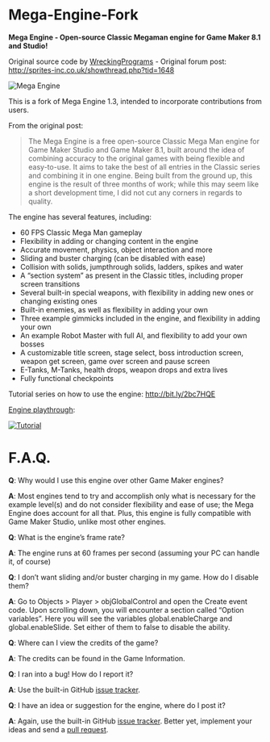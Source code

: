 # Mega-Engine-Fork
**Mega Engine - Open-source Classic Megaman engine for Game Maker 8.1 and Studio!**

Original source code by [WreckingPrograms](https://twitter.com/WreckingProg) - Original forum post: http://sprites-inc.co.uk/showthread.php?tid=1648

![Mega Engine](http://i.imgur.com/Tzy8LkV.png)

This is a fork of Mega Engine 1.3, intended to incorporate contributions from users.

From the original post:

> The Mega Engine is a free open-source Classic Mega Man engine for Game Maker Studio and Game Maker 8.1, built around the idea of combining accuracy to the original games with being flexible and easy-to-use. It aims to take the best of all entries in the Classic series and combining it in one engine. Being built from the ground up, this engine is the result of three months of work; while this may seem like a short development time, I did not cut any corners in regards to quality.


The engine has several features, including:

- 60 FPS Classic Mega Man gameplay
- Flexibility in adding or changing content in the engine
- Accurate movement, physics, object interaction and more
- Sliding and buster charging (can be disabled with ease)
- Collision with solids, jumpthrough solids, ladders, spikes and water
- A “section system” as present in the Classic titles, including proper screen transitions
- Several built-in special weapons, with flexibility in adding new ones or changing existing ones
- Built-in enemies, as well as flexibility in adding your own
- Three example gimmicks included in the engine, and flexibility in adding your own
- An example Robot Master with full AI, and flexibility to add your own bosses
- A customizable title screen, stage select, boss introduction screen, weapon get screen, game over screen and pause screen
- E-Tanks, M-Tanks, health drops, weapon drops and extra lives
- Fully functional checkpoints

Tutorial series on how to use the engine: http://bit.ly/2bc7HQE

[Engine playthrough](https://www.youtube.com/watch?v=LmcvNggdHew):

[![Tutorial](https://img.youtube.com/vi/LmcvNggdHew/0.jpg)](https://www.youtube.com/watch?v=LmcvNggdHew)

# F.A.Q.

**Q**: Why would I use this engine over other Game Maker engines?

**A**: Most engines tend to try and accomplish only what is necessary for the example level(s) and do not consider flexibility and ease of use; the Mega Engine does account for all that. Plus, this engine is fully compatible with Game Maker Studio, unlike most other engines.

**Q**: What is the engine’s frame rate?

**A**: The engine runs at 60 frames per second (assuming your PC can handle it, of course)

**Q**: I don’t want sliding and/or buster charging in my game. How do I disable them?

**A**: Go to Objects > Player > objGlobalControl and open the Create event code. Upon scrolling down, you will encounter a section called “Option variables”. Here you will see the variables global.enableCharge and global.enableSlide. Set either of them to false to disable the ability.

**Q**: Where can I view the credits of the game?

**A**: The credits can be found in the Game Information.

**Q**: I ran into a bug! How do I report it?

**A**: Use the built-in GitHub [issue tracker](https://github.com/rafaelcp/Mega-Engine-Fork/issues).

**Q**: I have an idea or suggestion for the engine, where do I post it?

**A**: Again, use the built-in GitHub [issue tracker](https://github.com/rafaelcp/Mega-Engine-Fork/issues). Better yet, implement your ideas and send a [pull request](https://github.com/rafaelcp/Mega-Engine-Fork/pulls).
